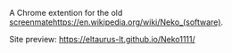 A Chrome extention for the old [screenmate](https://en.wikipedia.org/wiki/Neko_(software))https://en.wikipedia.org/wiki/Neko_(software). 

Site preview: https://eltaurus-lt.github.io/Neko1111/
